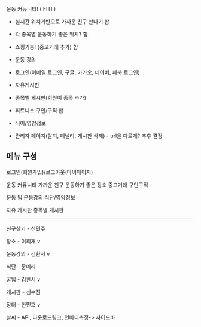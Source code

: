 운동 커뮤니티! ( FITI )
- 실시간 위치기반으로 가까운 친구 만나기 합
   
- 각 종목별 운동하기 좋은 위치? 합
- 쇼핑기능! (중고거래 추가) 합
- 운동 강의
- 로그인(이메일 로그인, 구글, 카카오, 네이버, 페북 로그인)
- 자유게시판
- 종목별 게시판(회원이 종목 추가)
- 휘트니스 구인/구직 합
- 식이/영양정보
- 관리자 페이지(탈퇴, 페널티, 게시판 삭제) - url을 다르게? 추후 결정

메뉴 구성
------------------
로그인(회원가입)/로그아웃(마이페이지)

운동 커뮤니티
  가까운 친구
  운동하기 좋은 장소
  중고거래
  구인구직

운동 팁
  운동강의
  식단/영양정보

자유 게시판
종목별 게시판

---------------------------------

친구찾기 - 신민주

장소 - 이희재 v

운동강의 - 김환서 v

식단 - 문예리 

꿀팁 - 김환서  v

게시판 - 신수진 

장터 - 한민호 v



날씨 - API, 다운로드링크, 인바디측정-> 사이드바
